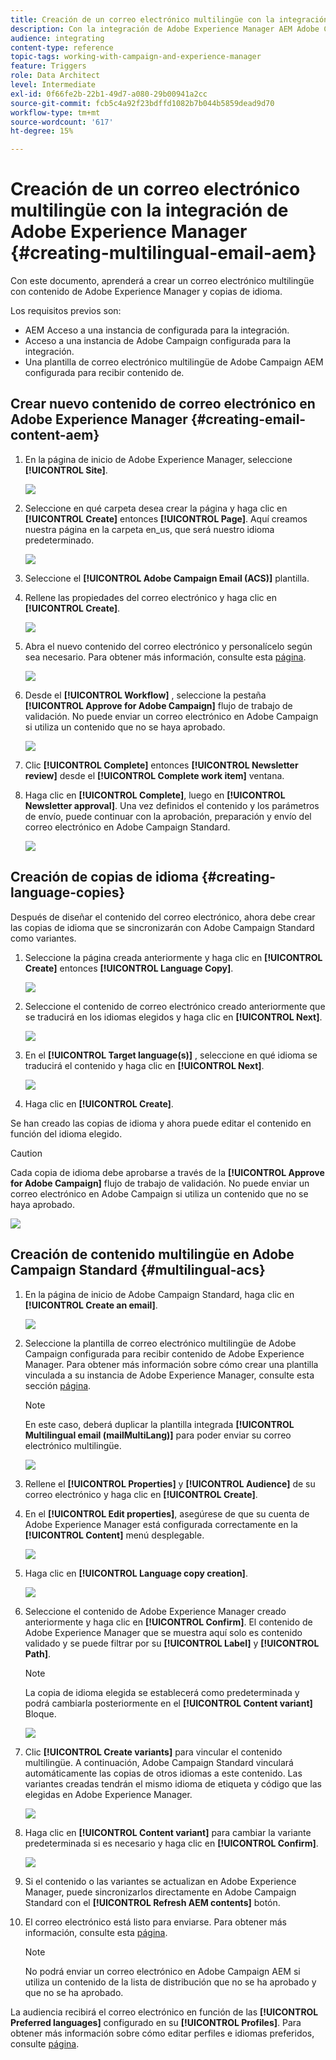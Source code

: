 ```yaml
---
title: Creación de un correo electrónico multilingüe con la integración de Adobe Experience Manager.
description: Con la integración de Adobe Experience Manager AEM Adobe Campaign, puede crear contenido directamente en y usarlo más adelante en.
audience: integrating
content-type: reference
topic-tags: working-with-campaign-and-experience-manager
feature: Triggers
role: Data Architect
level: Intermediate
exl-id: 0f66fe2b-22b1-49d7-a080-29b00941a2cc
source-git-commit: fcb5c4a92f23bdffd1082b7b044b5859dead9d70
workflow-type: tm+mt
source-wordcount: '617'
ht-degree: 15%

---
```


# Creación de un correo electrónico multilingüe con la integración de Adobe Experience Manager {#creating-multilingual-email-aem}

Con este documento, aprenderá a crear un correo electrónico multilingüe con contenido de Adobe Experience Manager y copias de idioma.

Los requisitos previos son:

* AEM Acceso a una instancia de configurada para la integración.
* Acceso a una instancia de Adobe Campaign configurada para la integración.
* Una plantilla de correo electrónico multilingüe de Adobe Campaign AEM configurada para recibir contenido de.

## Crear nuevo contenido de correo electrónico en Adobe Experience Manager {#creating-email-content-aem}

1. En la página de inicio de Adobe Experience Manager, seleccione **[!UICONTROL Site]**.

   ![](assets/aem_acs_1.png)

1. Seleccione en qué carpeta desea crear la página y haga clic en **[!UICONTROL Create]** entonces **[!UICONTROL Page]**. Aquí creamos nuestra página en la carpeta en_us, que será nuestro idioma predeterminado.

   ![](assets/aem_acs_2.png)

1. Seleccione el **[!UICONTROL Adobe Campaign Email (ACS)]** plantilla.

1. Rellene las propiedades del correo electrónico y haga clic en **[!UICONTROL Create]**.

   ![](assets/aem_acs_3.png)

1. Abra el nuevo contenido del correo electrónico y personalícelo según sea necesario. Para obtener más información, consulte esta [página](../../integrating/using/creating-email-experience-manager.md#editing-email-aem).

   ![](assets/aem_acs_4.png)

1. Desde el **[!UICONTROL Workflow]** , seleccione la pestaña **[!UICONTROL Approve for Adobe Campaign]** flujo de trabajo de validación. No puede enviar un correo electrónico en Adobe Campaign si utiliza un contenido que no se haya aprobado.

   ![](assets/aem_acs_7.png)

1. Clic **[!UICONTROL Complete]** entonces **[!UICONTROL Newsletter review]** desde el **[!UICONTROL Complete work item]** ventana.

1. Haga clic en **[!UICONTROL Complete]**, luego en **[!UICONTROL Newsletter approval]**. Una vez definidos el contenido y los parámetros de envío, puede continuar con la aprobación, preparación y envío del correo electrónico en Adobe Campaign Standard.

   ![](assets/aem_acs_8.png)

## Creación de copias de idioma {#creating-language-copies}

Después de diseñar el contenido del correo electrónico, ahora debe crear las copias de idioma que se sincronizarán con Adobe Campaign Standard como variantes.

1. Seleccione la página creada anteriormente y haga clic en **[!UICONTROL Create]** entonces **[!UICONTROL Language Copy]**.

   ![](assets/aem_acs_5.png)

1. Seleccione el contenido de correo electrónico creado anteriormente que se traducirá en los idiomas elegidos y haga clic en **[!UICONTROL Next]**.

   ![](assets/aem_acs_6.png)

1. En el **[!UICONTROL Target language(s)]** , seleccione en qué idioma se traducirá el contenido y haga clic en **[!UICONTROL Next]**.

   ![](assets/aem_acs_9.png)

1. Haga clic en **[!UICONTROL Create]**.

Se han creado las copias de idioma y ahora puede editar el contenido en función del idioma elegido.

>[!CAUTION]
>
>Cada copia de idioma debe aprobarse a través de la **[!UICONTROL Approve for Adobe Campaign]** flujo de trabajo de validación. No puede enviar un correo electrónico en Adobe Campaign si utiliza un contenido que no se haya aprobado.

![](assets/aem_acs_11.png)

## Creación de contenido multilingüe en Adobe Campaign Standard {#multilingual-acs}

1. En la página de inicio de Adobe Campaign Standard, haga clic en **[!UICONTROL Create an email]**.

   ![](assets/aem_acs_12.png)

1. Seleccione la plantilla de correo electrónico multilingüe de Adobe Campaign configurada para recibir contenido de Adobe Experience Manager. Para obtener más información sobre cómo crear una plantilla vinculada a su instancia de Adobe Experience Manager, consulte esta sección [página](../../integrating/using/configure-experience-manager.md#config-acs).

   >[!NOTE]
   >
   >En este caso, deberá duplicar la plantilla integrada **[!UICONTROL Multilingual email (mailMultiLang)]** para poder enviar su correo electrónico multilingüe.

   ![](assets/aem_acs_13.png)

1. Rellene el **[!UICONTROL Properties]** y **[!UICONTROL Audience]** de su correo electrónico y haga clic en **[!UICONTROL Create]**.

1. En el **[!UICONTROL Edit properties]**, asegúrese de que su cuenta de Adobe Experience Manager está configurada correctamente en la **[!UICONTROL Content]** menú desplegable.

   ![](assets/aem_acs_20.png)

1. Haga clic en **[!UICONTROL Language copy creation]**.

   ![](assets/aem_acs_16.png)

1. Seleccione el contenido de Adobe Experience Manager creado anteriormente y haga clic en **[!UICONTROL Confirm]**. El contenido de Adobe Experience Manager que se muestra aquí solo es contenido validado y se puede filtrar por su **[!UICONTROL Label]** y **[!UICONTROL Path]**.

   >[!NOTE]
   >
   >La copia de idioma elegida se establecerá como predeterminada y podrá cambiarla posteriormente en el **[!UICONTROL Content variant]** Bloque.

   ![](assets/aem_acs_17.png)

1. Clic **[!UICONTROL Create variants]** para vincular el contenido multilingüe. A continuación, Adobe Campaign Standard vinculará automáticamente las copias de otros idiomas a este contenido. Las variantes creadas tendrán el mismo idioma de etiqueta y código que las elegidas en Adobe Experience Manager.

   ![](assets/aem_acs_18.png)

1. Haga clic en **[!UICONTROL Content variant]** para cambiar la variante predeterminada si es necesario y haga clic en **[!UICONTROL Confirm]**.

   ![](assets/aem_acs_19.png)

1. Si el contenido o las variantes se actualizan en Adobe Experience Manager, puede sincronizarlos directamente en Adobe Campaign Standard con el **[!UICONTROL Refresh AEM contents]** botón.

1. El correo electrónico está listo para enviarse. Para obtener más información, consulte esta [página](../../sending/using/get-started-sending-messages.md).

   >[!NOTE]
   >
   >No podrá enviar un correo electrónico en Adobe Campaign AEM si utiliza un contenido de la lista de distribución que no se ha aprobado y que no se ha aprobado.

La audiencia recibirá el correo electrónico en función de las **[!UICONTROL Preferred languages]** configurado en su **[!UICONTROL Profiles]**. Para obtener más información sobre cómo editar perfiles e idiomas preferidos, consulte [página](../../audiences/using/editing-profiles.md).
